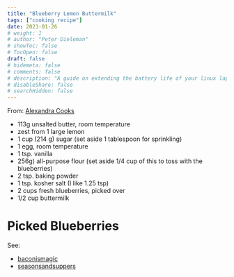 ```yaml
---
title: "Blueberry Lemon Buttermilk"
tags: ["cooking recipe"]
date: 2023-01-26
# weight: 1
# author: "Peter Dieleman"
# showToc: false
# TocOpen: false
draft: false
# hidemeta: false
# comments: false
# description: "A guide on extending the battery life of your linux laptop"
# disableShare: false
# searchHidden: false
---
```


From: [Alexandra Cooks](https://alexandracooks.com/2011/06/29/buttermilk-blueberry-breakfast-cake/)

-  113g unsalted butter, room temperature
-  zest from 1 large lemon
-  1 cup (214 g)  sugar (set aside 1 tablespoon for sprinkling)
-  1 egg, room temperature
-  1 tsp. vanilla
-  256g) all-purpose flour (set aside 1/4 cup of this to toss with the blueberries)
-  2 tsp. baking powder
-  1 tsp. kosher salt (I like 1.25 tsp)
-  2 cups fresh blueberries, picked over
-  1/2 cup buttermilk

# Picked Blueberries

See: 
- [baconismagic](https://www.baconismagic.ca/loka-snacks/pickled-blueberry-recipes/)
- [seasonsandsuppers](https://www.seasonsandsuppers.ca/quick-pickled-blueberries/)